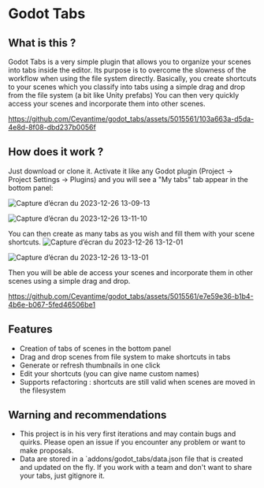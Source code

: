 Godot Tabs
==========

What is this ?
---------------

Godot Tabs is a very simple plugin that allows you to organize your scenes into tabs inside the editor.
Its purpose is to overcome the slowness of the workflow when using the file system directly.
Basically, you create shortcuts to your scenes which you classify into tabs using a simple drag and drop from the file system (a bit like Unity prefabs)
You can then very quickly access your scenes and incorporate them into other scenes.




https://github.com/Cevantime/godot_tabs/assets/5015561/103a663a-d5da-4e8d-8f08-dbd237b0056f





How does it work ?
-------------------

Just download or clone it. Activate it like any Godot plugin (Project -> Project Settings -> Plugins) and you will see a "My tabs" tab appear in the bottom panel:

![Capture d’écran du 2023-12-26 13-09-13](https://github.com/Cevantime/godot_tabs/assets/5015561/05b46149-c0da-4708-bb6c-2ba6a2bae685)

![Capture d’écran du 2023-12-26 13-11-10](https://github.com/Cevantime/godot_tabs/assets/5015561/0c021a54-f498-452f-8baf-65006c5dc184)



You can then create as many tabs as you wish and fill them with your scene shortcuts.
![Capture d’écran du 2023-12-26 13-12-01](https://github.com/Cevantime/godot_tabs/assets/5015561/9349d033-4bb7-45f4-afa0-4bb7ef75a9f5)

![Capture d’écran du 2023-12-26 13-13-01](https://github.com/Cevantime/godot_tabs/assets/5015561/c16ae82c-121e-4ea4-9f19-b98f9000aadd)



Then you will be able de access your scenes and incorporate them in other scenes using a simple drag and drop.



https://github.com/Cevantime/godot_tabs/assets/5015561/e7e59e36-b1b4-4b6e-b067-5fed46506be1


Features
---------

 - Creation of tabs of scenes in the bottom panel
 - Drag and drop scenes from file system to make shortcuts in tabs
 - Generate or refresh thumbnails in one click
 - Edit your shortcuts (you can give name custom names)
 - Supports refactoring : shortcuts are still valid when scenes are moved in the filesystem

Warning and recommendations
---------------------------

 - This project is in his very first iterations and may contain bugs and quirks. Please open an issue if you encounter any problem or want to make proposals.
 - Data are stored in a `addons/godot_tabs/data.json file that is created and updated on the fly. If you work with a team and don't want to share your tabs, just gitignore it.
